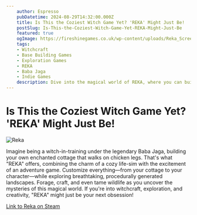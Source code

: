 ```yaml
---
    author: Espresso
    pubDatetime: 2024-08-29T14:32:00.000Z
    title: Is This the Coziest Witch Game Yet? 'REKA' Might Just Be!
    postSlug: Is-This-the-Coziest-Witch-Game-Yet-REKA-Might-Just-Be
    featured: true
    ogImage: https://fireshinegames.co.uk/wp-content/uploads/Reka_Screenshot_01.jpg
    tags: 
    - Witchcraft
    - Base Building Games
    - Exploration Games
    - REKA
    - Baba Jaga
    - Indie Games
    description: Dive into the magical world of REKA, where you can build, explore, and cast spells from your own chicken-legged cottage. A must-play for witchy adventurers!
---
```


# Is This the Coziest Witch Game Yet? 'REKA' Might Just Be!

![Reka](https://fireshinegames.co.uk/wp-content/uploads/Reka_Screenshot_01.jpg)

Imagine being a witch-in-training under the legendary Baba Jaga, building your own enchanted cottage that walks on chicken legs. That's what "REKA" offers, combining the charm of a cozy life-sim with the excitement of an adventure game. Customize everything—from your cottage to your character—while exploring breathtaking, procedurally generated landscapes. Forage, craft, and even tame wildlife as you uncover the mysteries of this magical world. If you're into witchcraft, exploration, and creativity, "REKA" might just be your next obsession!

[Link to Reka on Steam](https://store.steampowered.com/app/1737870/REKA/)
